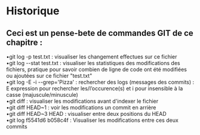 # Historique
## Ceci est un pense-bete de commandes GIT de ce chapitre :
•git log -p test.txt : visualiser les changement effectues sur ce fichier<br/>
•git log --stat test.txt : visualiser les statistiques des
modifications des fichiers, pratique pour savoir combien de ligne de code ont été
modifiées ou ajoutées sur ce fichier "test.txt"<br/>
•git log -E -i --grep='Pizza' : rechercher des logs (messages des commits) :
E expression pour rechercher les/l’occurence(s) et i pour insensible à la casse
(majuscule/minuscule)<br/>
•git diff : visualiser les modifications avant d'indexer le fichier<br/>
•git diff HEAD~1 : voir les modifications un commit en arrière<br/>
•git diff HEAD~3 HEAD : visualiser entre deux positions du HEAD<br/>
•git log f5541d6 b058c4f : Visualiser les modifications entre ces deux commits <br/>